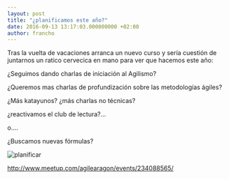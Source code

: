 ```yaml
---
layout: post
title: "¿planificamos este año?"
date: 2016-09-13 13:17:03.000000000 +02:00
author: francho
---
```

Tras la vuelta de vacaciones arranca un nuevo curso y sería cuestión de
juntarnos un ratico cervecica en mano para ver que hacemos este año:

¿Seguimos dando charlas de iniciación al Agilismo? 

¿Queremos mas charlas de profundización sobre las metodologías ágiles?

¿Más katayunos? ¿más charlas no técnicas?

¿reactivamos el club de lectura?...

o....

¿Buscamos nuevas fórmulas?

![planificar]({{site.baseurl}}/img/posts/600_454096875.jpeg)

http://www.meetup.com/agilearagon/events/234088565/

